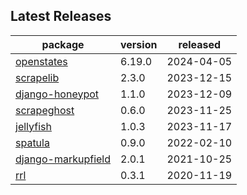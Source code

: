 ## Latest Releases
| package | version | released |
|--------------|-----------|-------------|
| [openstates](https://github.com/openstates/) | 6.19.0 | 2024-04-05 |
| [scrapelib](https://github.com/jamesturk/scrapelib) | 2.3.0 | 2023-12-15 |
| [django-honeypot](https://github.com/jamesturk/django-honeypot) | 1.1.0 | 2023-12-09 |
| [scrapeghost](https://github.com/jamesturk/scrapeghost) | 0.6.0 | 2023-11-25 |
| [jellyfish](https://github.com/jamesturk/jellyfish) | 1.0.3 | 2023-11-17 |
| [spatula](https://github.com/jamesturk/spatula) | 0.9.0 | 2022-02-10 |
| [django-markupfield](https://github.com/jamesturk/django-markupfield) | 2.0.1 | 2021-10-25 |
| [rrl](https://github.com/jamesturk/rrl) | 0.3.1 | 2020-11-19 |
